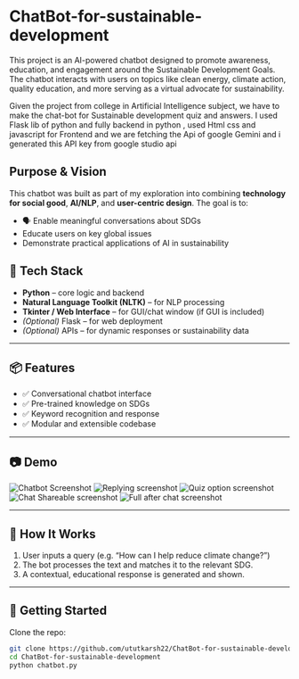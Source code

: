 # ChatBot-for-sustainable-development

 This project is an AI-powered chatbot designed to promote awareness, education, and engagement around the  Sustainable Development Goals. The chatbot interacts with users on topics like clean energy, climate action, quality education, and more serving as a virtual advocate for sustainability.


 Given the project from college in Artificial Intelligence subject, we have to make the chat-bot for Sustainable development quiz and answers.
 I used Flask lib of python and fully backend in python , used Html css and javascript for Frontend and we are fetching the Api of google Gemini and i generated     this API key from google studio api

##  Purpose & Vision

This chatbot was built as part of my exploration into combining **technology for social good**, **AI/NLP**, and **user-centric design**. The goal is to:

- 🗣 Enable meaningful conversations about SDGs
-  Educate users on key global issues
-  Demonstrate practical applications of AI in sustainability

  ## 🔧 Tech Stack

- **Python** – core logic and backend
- **Natural Language Toolkit (NLTK)** – for NLP processing
- **Tkinter / Web Interface** – for GUI/chat window (if GUI is included)
- *(Optional)* Flask – for web deployment
- *(Optional)* APIs – for dynamic responses or sustainability data

---

## 📦 Features

- ✅ Conversational chatbot interface
- ✅ Pre-trained knowledge on SDGs
- ✅ Keyword recognition and response
- ✅ Modular and extensible codebase

---

## 📷 Demo

![Chatbot Screenshot](<img src="assets/Screenshot 2025-07-14 162139.png" alt="Chatbot Screenshot" height="300">)
![Replying screenshot](<img src="https://github.com/user-attachments/assets/8645560a-13fa-4023-a829-6fd840a431ee" alt="Chatbot Screenshot" height="300">)
![Quiz option screenshot](<img src="https://github.com/user-attachments/assets/d0508969-c52d-452f-bfb5-0482d2ee97d4" alt="Chatbot Screenshot" height="300">)
![Chat Shareable screenshot](<img src="https://github.com/user-attachments/assets/8963cb99-6f39-408d-93e2-342f39d0e907" alt="Chatbot Screenshot" height="300">)
![Full after chat screenshot]( <img src="https://github.com/user-attachments/assets/b4dd42ea-3d3e-4ea9-b11a-440905184b64" alt="Chatbot Screenshot" height="300">)

---

## 🧩 How It Works

1. User inputs a query (e.g. “How can I help reduce climate change?”)
2. The bot processes the text and matches it to the relevant SDG.
3. A contextual, educational response is generated and shown.

---

## 🚀 Getting Started

Clone the repo:

```bash
git clone https://github.com/ututkarsh22/ChatBot-for-sustainable-development.git
cd ChatBot-for-sustainable-development
python chatbot.py


